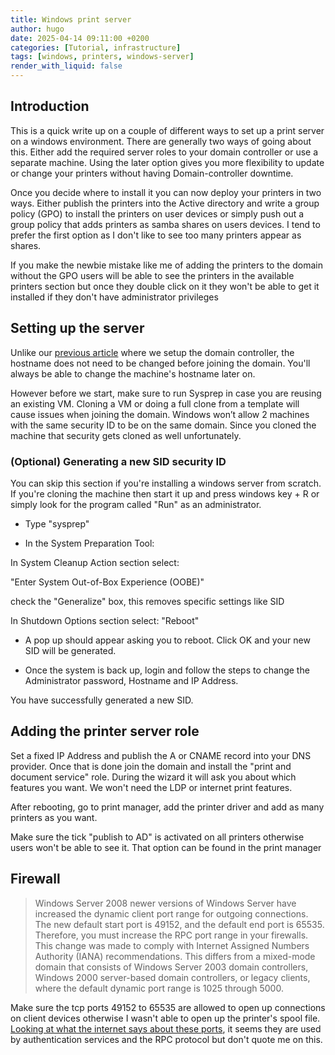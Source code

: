 ```yaml
---
title: Windows print server
author: hugo
date: 2025-04-14 09:11:00 +0200
categories: [Tutorial, infrastructure]
tags: [windows, printers, windows-server]
render_with_liquid: false
---
```


## Introduction

This is a quick write up on a couple of different ways to set up a print server on a windows environment. There are generally two ways of going about this. Either add the required server roles to your domain controller or use a separate machine. Using the later option gives you more flexibility to update or change your printers without having Domain-controller downtime.

Once you decide where to install it you can now deploy your printers in two ways. Either publish the printers into the Active directory and write a group policy (GPO) to install the printers on user devices or simply push out a group policy that adds printers as samba shares on users devices. I tend to prefer the first option as I don't like to see too many printers appear as shares.

If you make the newbie mistake like me of adding the printers to the domain without the GPO users will be able to see the printers in the available printers section but once they double click on it they won't be able to get it installed if they don't have administrator privileges

## Setting up the server

Unlike our [previous article](https://chirpy.thekor.eu/posts/oidc/) where we setup the domain controller, the hostname does not need to be changed before joining the domain. You'll always be able to change the machine's hostname later on.

However before we start, make sure to run Sysprep in case you are reusing an existing VM. Cloning a VM or doing a full clone from a template will cause issues when joining the domain. Windows won’t allow 2 machines with the same security ID to be on the same domain. Since you cloned the machine that security gets cloned as well unfortunately.

### (Optional) Generating a new SID security ID


You can skip this section if you're installing a windows server from scratch. If you're cloning the machine then start it up and press windows key + R or simply look for the program called "Run" as an administrator.

- Type "sysprep"

- In the System Preparation Tool:

In System Cleanup Action section select:

"Enter System Out-of-Box Experience (OOBE)"

check the "Generalize" box, this removes specific settings like SID

In Shutdown Options section select: "Reboot"

- A pop up should appear asking you to reboot. Click OK and your new SID will be generated.

- Once the system is back up, login and follow the steps to change the Administrator password, Hostname and IP Address.

You have successfully generated a new SID.


## Adding the printer server role

Set a fixed IP Address and publish the A or CNAME record into your DNS provider. Once that is done join the domain and install the "print and document service" role. During the wizard it will ask you about which features you want. We won't need the LDP or internet print features.

After rebooting, go to print manager, add the printer driver and add as many printers as you want.

Make sure the tick "publish to AD" is activated on all printers otherwise users won't be able to see it. That option can be found in the print manager

## Firewall

>Windows Server 2008 newer versions of Windows Server have increased the dynamic client port range for outgoing connections. The new default start port is 49152, and the default end port is 65535. Therefore, you must increase the RPC port range in your firewalls. This change was made to comply with Internet Assigned Numbers Authority (IANA) recommendations. This differs from a mixed-mode domain that consists of Windows Server 2003 domain controllers, Windows 2000 server-based domain controllers, or legacy clients, where the default dynamic port range is 1025 through 5000.

Make sure the tcp ports 49152 to 65535 are allowed to open up connections on client devices otherwise I wasn't able to open up the printer's spool file. [Looking at what the internet says about these ports](https://learn.microsoft.com/en-us/troubleshoot/windows-server/active-directory/config-firewall-for-ad-domains-and-trusts), it seems they are used by authentication services and the RPC protocol but don't quote me on this.

